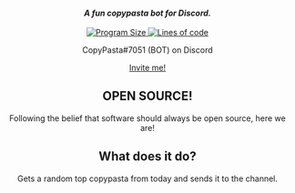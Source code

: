<div align="center">
  <br>
  <strong><i>A fun copypasta bot for Discord.</i></strong>
  <br>
  <br>
  <a href="https://github.com/kevlu8/copypasta/">
    <img src="https://img.shields.io/github/languages/code-size/kevlu8/copypasta" alt="Program Size">
  </a>
  
  <a href="https://youtube.com/watch?v=dQw4w9WgXcQ">
    <img src="https://img.shields.io/tokei/lines/github/kevlu8/copypasta" alt = "Lines of code">
  </a>
 
  

CopyPasta#7051 (BOT) on Discord

[Invite me!](https://discord.com/api/oauth2/authorize?client_id=882832904605020190&permissions=18432&scope=bot)

## OPEN SOURCE!
Following the belief that software should always be open source, here we are!

## What does it do?

Gets a random top copypasta from today and sends it to the channel.
